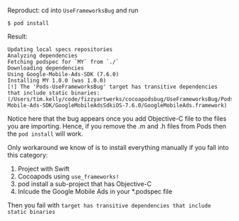 Reproduct: cd into `UseFrameworksBug` and run

```$ pod install```

Result:

```
Updating local specs repositories
Analyzing dependencies
Fetching podspec for `MY` from `./`
Downloading dependencies
Using Google-Mobile-Ads-SDK (7.6.0)
Installing MY 1.0.0 (was 1.0.0)
[!] The 'Pods-UseFrameworksBug' target has transitive dependencies that include static binaries: (/Users/tim.kelly/code/fizzyartwerks/cocoapodsbug/UseFrameworksBug/Pods/Google-Mobile-Ads-SDK/GoogleMobileAdsSdkiOS-7.6.0/GoogleMobileAds.framework)
```

Notice here that the bug appears once you add Objective-C file to the files you are importing. Hence, if you remove the .m and .h files from Pods then the `pod install` will work.

Only workaround we know of is to install everything manually if you fall into this category:

1. Project with Swift
2. Cocoapods using `use_frameworks!`
3. pod install a sub-project that has Objective-C
4. Inlcude the Google Mobile Ads in your *.podspec file

Then you fail with `target has transitive dependencies that include static binaries`
